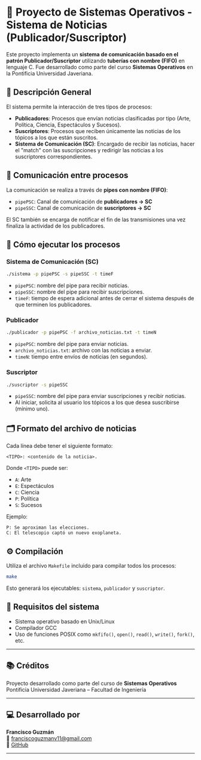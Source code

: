 
# 📰 Proyecto de Sistemas Operativos - Sistema de Noticias (Publicador/Suscriptor)

Este proyecto implementa un **sistema de comunicación basado en el patrón Publicador/Suscriptor** utilizando **tuberías con nombre (FIFO)** en lenguaje C. Fue desarrollado como parte del curso **Sistemas Operativos** en la Pontificia Universidad Javeriana.

## 🧠 Descripción General

El sistema permite la interacción de tres tipos de procesos:

- **Publicadores**: Procesos que envían noticias clasificadas por tipo (Arte, Política, Ciencia, Espectáculos y Sucesos).
- **Suscriptores**: Procesos que reciben únicamente las noticias de los tópicos a los que están suscritos.
- **Sistema de Comunicación (SC)**: Encargado de recibir las noticias, hacer el "match" con las suscripciones y redirigir las noticias a los suscriptores correspondientes.

## 🔗 Comunicación entre procesos

La comunicación se realiza a través de **pipes con nombre (FIFO)**:

- `pipePSC`: Canal de comunicación de **publicadores → SC**
- `pipeSSC`: Canal de comunicación de **suscriptores → SC**

El SC también se encarga de notificar el fin de las transmisiones una vez finaliza la actividad de los publicadores.

## 🚀 Cómo ejecutar los procesos

### Sistema de Comunicación (SC)

```bash
./sistema -p pipePSC -s pipeSSC -t timeF
```

- `pipePSC`: nombre del pipe para recibir noticias.
- `pipeSSC`: nombre del pipe para recibir suscripciones.
- `timeF`: tiempo de espera adicional antes de cerrar el sistema después de que terminen los publicadores.

### Publicador

```bash
./publicador -p pipePSC -f archivo_noticias.txt -t timeN
```

- `pipePSC`: nombre del pipe para enviar noticias.
- `archivo_noticias.txt`: archivo con las noticias a enviar.
- `timeN`: tiempo entre envíos de noticias (en segundos).

### Suscriptor

```bash
./suscriptor -s pipeSSC
```

- `pipeSSC`: nombre del pipe para enviar suscripciones y recibir noticias.
- Al iniciar, solicita al usuario los tópicos a los que desea suscribirse (mínimo uno).

## 🗂 Formato del archivo de noticias

Cada línea debe tener el siguiente formato:

```
<TIPO>: <contenido de la noticia>.
```

Donde `<TIPO>` puede ser:

- `A`: Arte
- `E`: Espectáculos
- `C`: Ciencia
- `P`: Política
- `S`: Sucesos

Ejemplo:

```
P: Se aproximan las elecciones.
C: El telescopio captó un nuevo exoplaneta.
```

## ⚙️ Compilación

Utiliza el archivo `Makefile` incluido para compilar todos los procesos:

```bash
make
```

Esto generará los ejecutables: `sistema`, `publicador` y `suscriptor`.

## 📌 Requisitos del sistema

- Sistema operativo basado en Unix/Linux
- Compilador GCC
- Uso de funciones POSIX como `mkfifo()`, `open()`, `read()`, `write()`, `fork()`, etc.

---

## 📚 Créditos

Proyecto desarrollado como parte del curso de **Sistemas Operativos**  
Pontificia Universidad Javeriana – Facultad de Ingeniería

---

## 💻 Desarrollado por

**Francisco Guzmán**   
📧 franciscoguzmanv11@gmail.com  
🐙 [GitHub](https://github.com/Pacho73G)

---

 
